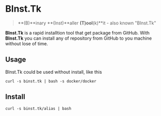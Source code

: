 # BInst.Tk

> **(B)**inary **(Inst)**aller **(T)ool**(k)**it - also known "BInst.Tk"

**BInst.Tk** is a rapid installtion tool that get package from GitHub. With **BInst.Tk** you can install any of repository from GitHub to you machine without lose of time.

## Usage 

BInst.Tk could be used without install, like this

```shell
curl -s binst.tk | bash -s docker/docker
```

## Install

```shell
curl -s binst.tk/alias | bash
```
